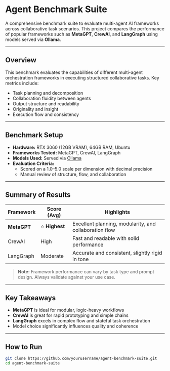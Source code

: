 # Agent Benchmark Suite

A comprehensive benchmark suite to evaluate multi-agent AI frameworks across collaborative task scenarios. This project compares the performance of popular frameworks such as **MetaGPT**, **CrewAI**, and **LangGraph** using models served via **Ollama**.

---

## Overview

This benchmark evaluates the capabilities of different multi-agent orchestration frameworks in executing structured collaborative tasks. Key metrics include:

- Task planning and decomposition
- Collaboration fluidity between agents
- Output structure and readability
- Originality and insight
- Execution flow and consistency

---

## Benchmark Setup

- **Hardware:** RTX 3060 (12GB VRAM), 64GB RAM, Ubuntu  
- **Frameworks Tested:** MetaGPT, CrewAI, LangGraph  
- **Models Used:** Served via [Ollama](https://ollama.com)  
- **Evaluation Criteria:**  
  - Scored on a 1.0–5.0 scale per dimension with decimal precision  
  - Manual review of structure, flow, and collaboration

---

## Summary of Results

| Framework         | Score (Avg) | Highlights                                             |
|------------------|-------------|--------------------------------------------------------|
| **MetaGPT**       | ⭐ **Highest**   | Excellent planning, modularity, and collaboration flow |
| CrewAI           | High        | Fast and readable with solid performance               |
| LangGraph        | Moderate    | Accurate and consistent, slightly rigid in tone        |

> **Note:** Framework performance can vary by task type and prompt design. Always validate against your use case.

---

## Key Takeaways

- **MetaGPT** is ideal for modular, logic-heavy workflows  
- **CrewAI** is great for rapid prototyping and simple chains  
- **LangGraph** excels in complex flow and stateful task orchestration  
- Model choice significantly influences quality and coherence

---

## How to Run

```bash
git clone https://github.com/yourusername/agent-benchmark-suite.git
cd agent-benchmark-suite
